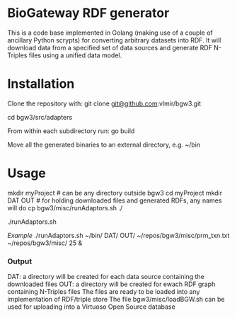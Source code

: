 # BioGateway RDF generator
This is a code base implemented in Golang (making use of a couple of ancillary Python scrypts) for converting arbitrary datasets into RDF.
It will download data from a specified set of data sources and generate RDF N-Triples files using a unified data model.

# Installation

Clone the repository with:
git clone git@github.com:vlmir/bgw3.git

cd bgw3/src/adapters

From within each subdirectory run:
go build

Move all the generated binaries to an external directory, e.g. ~/bin

# Usage

mkdir myProject # can be any directory outside bgw3
cd myProject
mkdir DAT OUT # for holding downloaded files and generated RDFs, any names will do
cp bgw3/misc/runAdaptors.sh ./

./runAdaptors.sh <path to binaries> <path for downloading files> <path for RDFs> <path to a file mapping taxa and proteomes> <path to scripts> <OMIM version>

_Example_
./runAdaptors.sh ~/bin/ DAT/ OUT/ ~/repos/bgw3/misc/prm_txn.txt ~/repos/bgw3/misc/ 25 &

### Output
DAT: a directory will be created for each data source containing the downloaded files
OUT: a directory will be created for ewach RDF graph containing N-Triples files
The files are ready to be loaded into any implementation of RDF/triple store
The file bgw3/misc/loadBGW.sh can be used for uploading into a Virtuoso Open Source database

